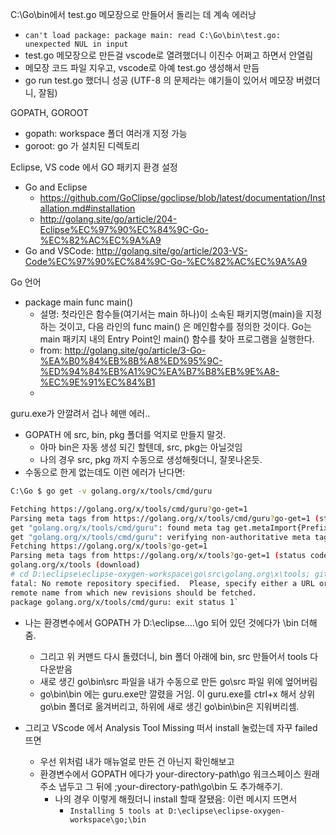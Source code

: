 C:\Go\bin에서 test.go 메모장으로 만들어서 돌리는 데 계속 에러낭
- `can't load package: package main: read C:\Go\bin\test.go: unexpected NUL in input`
- test.go 메모장으로 만든걸 vscode로 열려했더니 이진수 어쩌고 하면서 안열림
- 메모장 코드 파일 지우고, vscode로 아예 test.go 생성해서 만듬
- go run test.go 했더니 성공 (UTF-8 의 문제라는 얘기들이 있어서 메모장 버렸더니, 잘됨)

GOPATH, GOROOT
- gopath: workspace 폴더 여러개 지정 가능
- goroot: go 가 설치된 디렉토리

Eclipse, VS code 에서 GO 패키지 환경 설정
- Go and Eclipse
    - https://github.com/GoClipse/goclipse/blob/latest/documentation/Installation.md#installation
    - http://golang.site/go/article/204-Eclipse%EC%97%90%EC%84%9C-Go-%EC%82%AC%EC%9A%A9
- Go and VSCode: http://golang.site/go/article/203-VS-Code%EC%97%90%EC%84%9C-Go-%EC%82%AC%EC%9A%A9

Go 언어
- package main func main()
    - 설명: 첫라인은 함수들(여기서는 main 하나)이 소속된 패키지명(main)을 지정하는 것이고, 다음 라인의 func main() 은 메인함수를 정의한 것이다. Go는 main 패키지 내의 Entry Point인 main() 함수를 찾아 프로그램을 실행한다. 
    - from: http://golang.site/go/article/3-Go-%EA%B0%84%EB%8B%A8%ED%95%9C-%ED%94%84%EB%A1%9C%EA%B7%B8%EB%9E%A8-%EC%9E%91%EC%84%B1
    - 

guru.exe가 안깔려서 겁나 헤맨 에러..
- GOPATH 에 src, bin, pkg 폴더를 억지로 만들지 말것.
    - 아마 bin은 자동 생성 되긴 할텐데, src, pkg는 아닐것임
    - 나의 경우 src, pkg 까지 수동으로 생성해줫더니, 잘못나온듯.
- 수동으로 한게 없는데도 이런 에러가 난다면: 
 ```bash
C:\Go $ go get -v golang.org/x/tools/cmd/guru

Fetching https://golang.org/x/tools/cmd/guru?go-get=1
Parsing meta tags from https://golang.org/x/tools/cmd/guru?go-get=1 (status code 200)
get "golang.org/x/tools/cmd/guru": found meta tag get.metaImport{Prefix:"golang.org/x/tools", VCS:"git", RepoRoot:"https://go.googlesource.com/tools"} at https://golang.org/x/tools/cmd/guru?go-get=1
get "golang.org/x/tools/cmd/guru": verifying non-authoritative meta tag
Fetching https://golang.org/x/tools?go-get=1
Parsing meta tags from https://golang.org/x/tools?go-get=1 (status code 200)
golang.org/x/tools (download)
# cd D:\eclipse\eclipse-oxygen-workspace\go\src\golang.org\x\tools; git pull --ff-only
fatal: No remote repository specified.  Please, specify either a URL or a
remote name from which new revisions should be fetched.
package golang.org/x/tools/cmd/guru: exit status 1`
```
- 나는 환경변수에서 GOPATH 가 D:\eclipse\....\go 되어 있던 것에다가 \bin 더해줌.
    - 그리고 위 커맨드 다시 돌렸더니, bin 폴더 아래에 bin, src 만들어서 tools 다 다운받음
    - 새로 생긴 go\bin\src 파일을 내가 수동으로 만든 go\src 파일 위에 엎어버림
    - go\bin\bin 에는 guru.exe만 깔렸을 거임. 이 guru.exe를 ctrl+x 해서 상위 go\bin 폴더로 옮겨버리고, 하위에 새로 생긴 go\bin\bin은 지워버리셈.


- 그리고 VScode 에서 Analysis Tool Missing 떠서 install 눌렀는데 자꾸 failed 뜨면
  - 우선 위처럼 내가 매뉴얼로 만든 건 아닌지 확인해보고
  - 환경변수에서 GOPATH 에다가 your-directory-path\go 워크스페이스 원래 주소 냅두고 그 뒤에 ;your-directory-path\go\bin 도 추가해주기.
    - 나의 경우 이렇게 해줬더니 install 할때 잘됐음: 이런 메시지 뜨면서
      - `Installing 5 tools at D:\eclipse\eclipse-oxygen-workspace\go;\bin`
      
